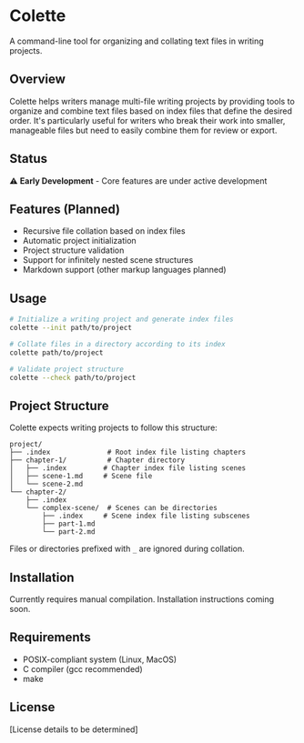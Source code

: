 # Colette

A command-line tool for organizing and collating text files in writing projects.

## Overview

Colette helps writers manage multi-file writing projects by providing tools to organize and combine text files based on index files that define the desired order. It's particularly useful for writers who break their work into smaller, manageable files but need to easily combine them for review or export.

## Status

⚠️ **Early Development** - Core features are under active development

## Features (Planned)

- Recursive file collation based on index files
- Automatic project initialization
- Project structure validation
- Support for infinitely nested scene structures
- Markdown support (other markup languages planned)

## Usage

```bash
# Initialize a writing project and generate index files
colette --init path/to/project

# Collate files in a directory according to its index
colette path/to/project

# Validate project structure
colette --check path/to/project
```

## Project Structure

Colette expects writing projects to follow this structure:

```
project/
├── .index              # Root index file listing chapters
├── chapter-1/          # Chapter directory
│   ├── .index         # Chapter index file listing scenes
│   ├── scene-1.md     # Scene file
│   └── scene-2.md
└── chapter-2/
    ├── .index
    └── complex-scene/  # Scenes can be directories
        ├── .index     # Scene index file listing subscenes
        ├── part-1.md
        └── part-2.md
```

Files or directories prefixed with `_` are ignored during collation.

## Installation

Currently requires manual compilation. Installation instructions coming soon.

## Requirements

- POSIX-compliant system (Linux, MacOS)
- C compiler (gcc recommended)
- make

## License

[License details to be determined]

